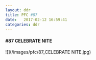```yaml
---
layout: ddr
title: PFC #87
date:   2017-02-12 16:59:41
categories: ddr
---
```

#### **#87** CELEBRATE NITE
![](/images/pfc/87_CELEBRATE NITE.jpg)
